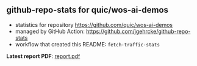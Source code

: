 ## github-repo-stats for quic/wos-ai-demos

- statistics for repository https://github.com/quic/wos-ai-demos
- managed by GitHub Action: https://github.com/jgehrcke/github-repo-stats
- workflow that created this README: `fetch-traffic-stats`

**Latest report PDF**: [report.pdf](https://github.com/njjetha/System-Design/raw/github-repo-stats/quic/wos-ai-demos/latest-report/report.pdf)

